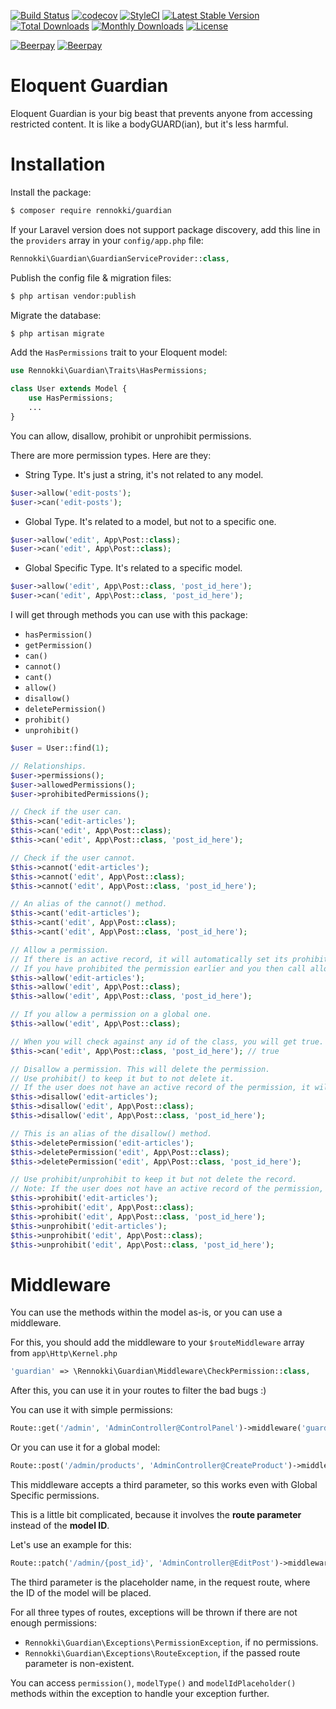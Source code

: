 [![Build Status](https://travis-ci.org/rennokki/guardian.svg?branch=master)](https://travis-ci.org/rennokki/guardian)
[![codecov](https://codecov.io/gh/rennokki/guardian/branch/master/graph/badge.svg)](https://codecov.io/gh/rennokki/guardian/branch/master)
[![StyleCI](https://github.styleci.io/repos/136514812/shield?branch=master)](https://github.styleci.io/repos/136514812)
[![Latest Stable Version](https://poser.pugx.org/rennokki/guardian/v/stable)](https://packagist.org/packages/rennokki/guardian)
[![Total Downloads](https://poser.pugx.org/rennokki/guardian/downloads)](https://packagist.org/packages/rennokki/guardian)
[![Monthly Downloads](https://poser.pugx.org/rennokki/guardian/d/monthly)](https://packagist.org/packages/rennokki/guardian)
[![License](https://poser.pugx.org/rennokki/guardian/license)](https://packagist.org/packages/rennokki/guardian)

[![Beerpay](https://beerpay.io/rennokki/guardian/badge.svg?style=beer-square)](https://beerpay.io/rennokki/guardian)  [![Beerpay](https://beerpay.io/rennokki/guardian/make-wish.svg?style=flat-square)](https://beerpay.io/rennokki/guardian?focus=wish)

# Eloquent Guardian
Eloquent Guardian is your big beast that prevents anyone from accessing restricted content. It is like a bodyGUARD(ian), but it's less harmful.

# Installation
Install the package:
```bash
$ composer require rennokki/guardian
```

If your Laravel version does not support package discovery, add this line in the `providers` array in your `config/app.php` file:
```php
Rennokki\Guardian\GuardianServiceProvider::class,
```

Publish the config file & migration files:
```bash
$ php artisan vendor:publish
```

Migrate the database:
```bash
$ php artisan migrate
```

Add the `HasPermissions` trait to your Eloquent model:
```php
use Rennokki\Guardian\Traits\HasPermissions;

class User extends Model {
    use HasPermissions;
    ...
}
```

You can allow, disallow, prohibit or unprohibit permissions.

There are more permission types. Here are they:

* String Type. It's just a string, it's not related to any model.
```php
$user->allow('edit-posts');
$user->can('edit-posts');
```

* Global Type. It's related to a model, but not to a specific one.
```php
$user->allow('edit', App\Post::class);
$user->can('edit', App\Post::class);
```

* Global Specific Type. It's related to a specific model.
```php
$user->allow('edit', App\Post::class, 'post_id_here');
$user->can('edit', App\Post::class, 'post_id_here');
```

I will get through methods you can use with this package:
* `hasPermission()`
* `getPermission()`
* `can()`
* `cannot()`
* `cant()`
* `allow()`
* `disallow()`
* `deletePermission()`
* `prohibit()`
* `unprohibit()`

```php
$user = User::find(1);

// Relationships.
$user->permissions(); 
$user->allowedPermissions();
$user->prohibitedPermissions();

// Check if the user can.
$this->can('edit-articles');
$this->can('edit', App\Post::class);
$this->can('edit', App\Post::class, 'post_id_here');

// Check if the user cannot.
$this->cannot('edit-articles');
$this->cannot('edit', App\Post::class);
$this->cannot('edit', App\Post::class, 'post_id_here');

// An alias of the cannot() method.
$this->cant('edit-articles');
$this->cant('edit', App\Post::class);
$this->cant('edit', App\Post::class, 'post_id_here');

// Allow a permission.
// If there is an active record, it will automatically set its prohibited status to false.
// If you have prohibited the permission earlier and you then call allow(), then the can() will return true.
$this->allow('edit-articles');
$this->allow('edit', App\Post::class);
$this->allow('edit', App\Post::class, 'post_id_here');

// If you allow a permission on a global one.
$this->allow('edit', App\Post::class);

// When you will check against any id of the class, you will get true.
$this->can('edit', App\Post::class, 'post_id_here'); // true

// Disallow a permission. This will delete the permission.
// Use prohibit() to keep it but to not delete it.
// If the user does not have an active record of the permission, it will create the permission with is_prohibited to 1 and return it.
$this->disallow('edit-articles');
$this->disallow('edit', App\Post::class);
$this->disallow('edit', App\Post::class, 'post_id_here');

// This is an alias of the disallow() method.
$this->deletePermission('edit-articles');
$this->deletePermission('edit', App\Post::class);
$this->deletePermission('edit', App\Post::class, 'post_id_here');

// Use prohibit/unprohibit to keep it but not delete the record.
// Note: If the user does not have an active record of the permission, it will create one with is_prohibited to 1 and reurn it.
$this->prohibit('edit-articles');
$this->prohibit('edit', App\Post::class);
$this->prohibit('edit', App\Post::class, 'post_id_here');
$this->unprohibit('edit-articles');
$this->unprohibit('edit', App\Post::class);
$this->unprohibit('edit', App\Post::class, 'post_id_here');
```

# Middleware
You can use the methods within the model as-is, or you can use a middleware.

For this, you should add the middleware to your `$routeMiddleware` array from `app\Http\Kernel.php`

```php
'guardian' => \Rennokki\Guardian\Middleware\CheckPermission::class,
```

After this, you can use it in your routes to filter the bad bugs :)

You can use it with simple permissions:
```php
Route::get('/admin', 'AdminController@ControlPanel')->middleware('guardian:access-admin-panel');
```

Or you can use it for a global model:
```php
Route::post('/admin/products', 'AdminController@CreateProduct')->middleware('guardian:create,App\Product');
```

This middleware accepts a third parameter, so this works even with Global Specific permissions.

This is a little bit complicated, because it involves the **route parameter** instead of the **model ID**.

Let's use an example for this:
```php
Route::patch('/admin/{post_id}', 'AdminController@EditPost')->middleware('guardian:edit,App\Post,post_id');
```

The third parameter is the placeholder name, in the request route, where the ID of the model will be placed.

For all three types of routes, exceptions will be thrown if there are not enough permissions:

* `Rennokki\Guardian\Exceptions\PermissionException`, if no permissions.
* `Rennokki\Guardian\Exceptions\RouteException`, if the passed route parameter is non-existent.

You can access `permission()`, `modelType()` and `modelIdPlaceholder()` methods within the exception to handle your exception further.
